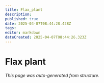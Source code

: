 ```yaml
---
title: Flax_plant
description: 
published: true
date: 2025-04-07T08:44:28.428Z
tags: 
editor: markdown
dateCreated: 2025-04-07T08:44:26.323Z
---
```


# Flax plant

*This page was auto-generated from structure.*